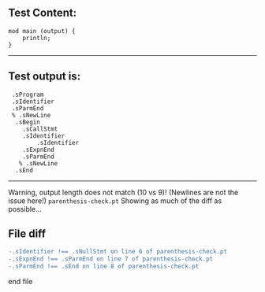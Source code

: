 
Test Content: 
-------------------------
```
mod main (output) {
    println;
}
```
------------------------
Test output is: 
-------------------------
```
 .sProgram
 .sIdentifier
 .sParmEnd
 % .sNewLine
  .sBegin
    .sCallStmt
    .sIdentifier
        .sIdentifier
    .sExpnEnd
    .sParmEnd
   % .sNewLine
  .sEnd

```
------------------------
Warning, output length does not match (10 vs 9)!  (Newlines are not the issue here!) `parenthesis-check.pt`
Showing as much of the diff as possible...

File diff
-------------------------
```diff
-.sIdentifier !== .sNullStmt on line 6 of parenthesis-check.pt
-.sExpnEnd !== .sParmEnd on line 7 of parenthesis-check.pt
-.sParmEnd !== .sEnd on line 8 of parenthesis-check.pt

```
end file
